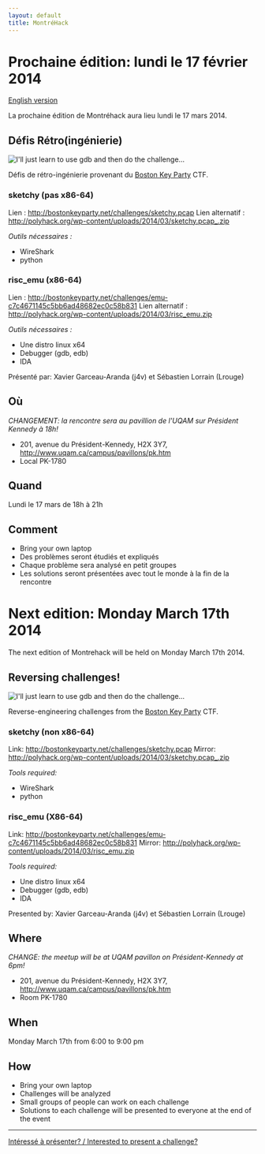 ```yaml
---
layout: default
title: MontréHack
---
```


# Prochaine édition: lundi le 17 février 2014
[English version](#english)

La prochaine édition de Montréhack aura lieu lundi le 17 mars 2014.

## Défis Rétro(ingénierie)

![I'll just learn to use gdb and then do the challenge...](https://i.imgflip.com/7ioef.jpg)

Défis de rétro-ingénierie provenant du [Boston Key Party](http://bostonkeyparty.net/) CTF.

### sketchy (pas x86-64)

Lien : http://bostonkeyparty.net/challenges/sketchy.pcap
Lien alternatif : http://polyhack.org/wp-content/uploads/2014/03/sketchy.pcap_.zip

*Outils nécessaires :*

* WireShark
* python

### risc\_emu (x86-64)

Lien : http://bostonkeyparty.net/challenges/emu-c7c4671145c5bb6ad48682ec0c58b831
Lien alternatif : http://polyhack.org/wp-content/uploads/2014/03/risc_emu.zip

*Outils nécessaires :*

* Une distro linux x64
* Debugger (gdb, edb)
* IDA

Présenté par: Xavier Garceau-Aranda (j4v) et Sébastien Lorrain (Lrouge)

## Où

*CHANGEMENT: la rencontre sera au pavillion de l'UQAM sur Président Kennedy à 18h!*

* 201, avenue du Président-Kennedy, H2X 3Y7, http://www.uqam.ca/campus/pavillons/pk.htm
* Local PK-1780

## Quand
Lundi le 17 mars de 18h à 21h

## Comment
* Bring your own laptop
* Des problèmes seront étudiés et expliqués
* Chaque problème sera analysé en petit groupes
* Les solutions seront présentées avec tout le monde à la fin de la rencontre


<a id="english"></a>
# Next edition: Monday March 17th 2014

The next edition of Montrehack will be held on Monday March 17th 2014.

## Reversing challenges!

![I'll just learn to use gdb and then do the challenge...](https://i.imgflip.com/7ioef.jpg)

Reverse-engineering challenges from the [Boston Key Party](http://bostonkeyparty.net/) CTF.

### sketchy (non x86-64)

Link: http://bostonkeyparty.net/challenges/sketchy.pcap
Mirror: http://polyhack.org/wp-content/uploads/2014/03/sketchy.pcap_.zip

*Tools required:*

* WireShark
* python

### risc\_emu (X86-64)

Link: http://bostonkeyparty.net/challenges/emu-c7c4671145c5bb6ad48682ec0c58b831
Mirror: http://polyhack.org/wp-content/uploads/2014/03/risc_emu.zip

*Tools required:*

* Une distro linux x64
* Debugger (gdb, edb)
* IDA

Presented by: Xavier Garceau-Aranda (j4v) et Sébastien Lorrain (Lrouge)

## Where

*CHANGE: the meetup will be at UQAM pavillon on Président-Kennedy at 6pm!*

* 201, avenue du Président-Kennedy, H2X 3Y7, http://www.uqam.ca/campus/pavillons/pk.htm
* Room PK-1780

## When
Monday March 17th from 6:00 to 9:00 pm

## How
* Bring your own laptop
* Challenges will be analyzed
* Small groups of people can work on each challenge
* Solutions to each challenge will be presented to everyone at the end of the event

<hr/>

[Intéressé à présenter? / Interested to present a challenge?](https://github.com/montrehack/montrehack.github.com/wiki/Present-at-Montrehack)

